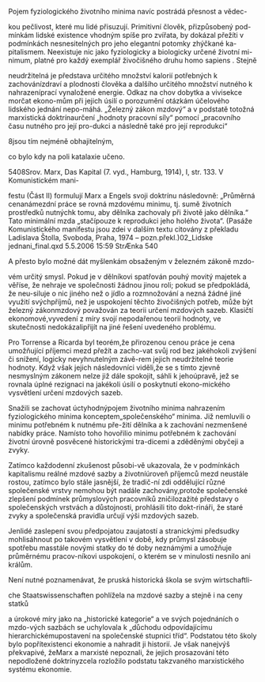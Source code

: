 
Pojem fyziologického životního minima navíc postrádá přesnost a vědec-

kou pečlivost, které mu lidé přisuzují. Primitivní člověk, přizpůsobený pod-mínkám lidské existence vhodným spíše pro zvířata, by dokázal přežíti v podmínkách nesnesitelných pro jeho elegantní potomky zhýčkané ka-pitalismem. Neexistuje nic jako fyziologicky a biologicky určené životní mi-nimum, platné pro každý exemplář živočišného druhu homo sapiens . Stejně

neudržitelná je představa určitého množství kalorií potřebných k zachovánízdraví a plodnosti člověka a dalšího určitého množství nutného k nahrazeníprací vynaložené energie. Odkaz na chov dobytka a vivisekce morčat ekono-mům při jejich úsilí o porozumění otázkám účelového lidského jednání nepo-máhá. „Železný zákon mzdový“ a v podstatě totožná marxistická doktrínaurčení „hodnoty pracovní síly“ pomocí „pracovního času nutného pro její pro-dukci a následně také pro její reprodukci“

8jsou tím nejméně obhajitelným,

co bylo kdy na poli katalaxie učeno.

5408Srov. Marx, Das Kapital (7. vyd., Hamburg, 1914), I, str. 133. V Komunistickém mani-

festu (Část II) formulují Marx a Engels svoji doktrínu následovně: „Průměrná cenanámezdní práce se rovná mzdovému minimu, tj. sumě životních prostředků nutnýchk tomu, aby dělníka zachovaly při životě jako dělníka.“ Tato minimální mzda „stačípouze k reprodukci jeho holého života“. (Pasáže Komunistického manifestu jsou zdei v dalším textu citovány z překladu Ladislava Štolla, Svoboda, Praha, 1974 – pozn.překl.)02_Lidske jednani_final.qxd 5.5.2006 15:59 StrÆnka 540

A přesto bylo možné dát myšlenkám obsaženým v železném zákoně mzdo-

vém určitý smysl. Pokud je v dělníkovi spatřován pouhý movitý majetek a věříse, že nehraje ve společnosti žádnou jinou roli; pokud se předpokládá, že neu-siluje o nic jiného než o jídlo a rozmnožování a nezná žádné jiné využití svýchpříjmů, než je uspokojení těchto živočišných potřeb, může být železný zákonmzdový považován za teorii určení mzdových sazeb. Klasičtí ekonomové,vyvedení z míry svojí nepodařenou teorií hodnoty, ve skutečnosti nedokázalipřijít na jiné řešení uvedeného problému.

Pro Torrense a Ricarda byl teorém,že přirozenou cenou práce je cena umožňující příjemci mezd přežít a zacho-vat svůj rod bez jakéhokoli zvýšení či snížení, logicky nevyhnutelným závě-rem jejich neudržitelné teorie hodnoty. Když však jejich následovníci viděli,že se s tímto zjevně nesmyslným zákonem nelze již dále spokojit, sáhli k jehoúpravě, jež se rovnala úplné rezignaci na jakékoli úsilí o poskytnutí ekono-mického vysvětlení určení mzdových sazeb.

Snažili se zachovat úctyhodnýpojem životního minima nahrazením fyziologického minima konceptem„společenského“ minima. Již nemluvili o minimu potřebném k nutnému pře-žití dělníka a k zachování nezmenšené nabídky práce. Namísto toho hovořilio minimu potřebném k zachování životní úrovně posvěcené historickými tra-dicemi a zděděnými obyčeji a zvyky.

Zatímco každodenní zkušenost působi-vě ukazovala, že v podmínkách kapitalismu reálné mzdové sazby a životníúroveň příjemců mezd neustále rostou, zatímco bylo stále jasnější, že tradič-ní zdi oddělující různé společenské vrstvy nemohou být nadále zachovány,protože společenské zlepšení podmínek průmyslových pracovníků zničilozažité představy o společenských vrstvách a důstojnosti, prohlásili tito dokt-rináři, že staré zvyky a společenská pravidla určují výši mzdových sazeb.

Jenlidé zaslepení svou předpojatou zaujatostí a stranickými předsudky mohlisáhnout po takovém vysvětlení v době, kdy průmysl zásobuje spotřebu masstále novými statky do té doby neznámými a umožňuje průměrnému pracov-níkovi uspokojení, o kterém se v minulosti nesnilo ani králům.

Není nutné poznamenávat, že pruská historická škola se svým wirtschaftli-

che Staatswissenschaften pohlížela na mzdové sazby a stejně i na ceny statků

a úrokové míry jako na „historické kategorie“ a ve svých pojednáních o mzdo-vých sazbách se uchylovala k „důchodu odpovídajícímu hierarchickémupostavení na společenské stupnici tříd“. Podstatou této školy bylo popřítexistenci ekonomie a nahradit ji historií. Je však nanejvýš překvapivé, žeMarx a marxisté nepoznali, že jejich prosazování této nepodložené doktrínyzcela rozložilo podstatu takzvaného marxistického systému ekonomie.

